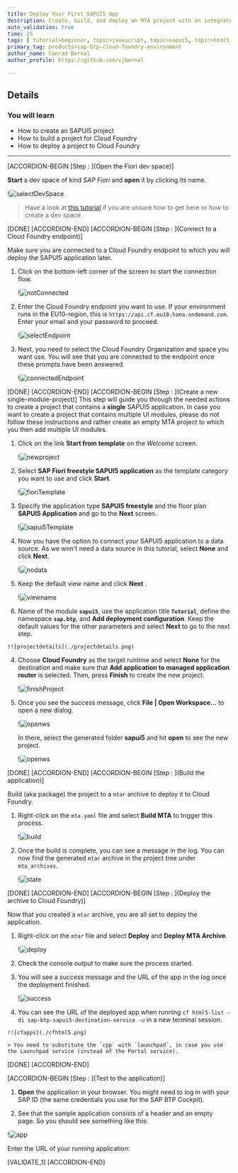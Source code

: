 ```yaml
---
title: Deploy Your First SAPUI5 App
description: Create, build, and deploy an MTA project with an integrated SAPUI5 module to SAP BTP, Cloud Foundry environment
auto_validation: true
time: 25
tags: [ tutorial>beginner, topic>javascript, topic>sapui5, topic>html5, products>sap-business-technology-platform, products>sap-business-application-studio]
primary_tag: products>sap-btp-cloud-foundry-environment
author_name: Conrad Bernal
author_profile: https://github.com/cjbernal

---
```


## Details
### You will learn
  - How to create an SAPUI5 project
  - How to build a project for Cloud Foundry
  - How to deploy a project to Cloud Foundry

---

[ACCORDION-BEGIN [Step : ](Open the Fiori dev space)]


**Start** a dev space of kind *SAP Fiori* and **open** it by clicking its name.

!![selectDevSpace](./selectDevSpace.png)

> Have a look at [this tutorial](appstudio-devspace-fiori-create) if you are unsure how to get here or how to create a dev space.


[DONE]
[ACCORDION-END]
[ACCORDION-BEGIN [Step : ](Connect to a Cloud Foundry endpoint)]

Make sure you are connected to a Cloud Foundry endpoint to which you will deploy the SAPUI5 application later.

1. Click on the bottom-left corner of the screen to start the connection flow.

    !![notConnected](./notConnected.png)

2. Enter the Cloud Foundry endpoint you want to use. If your environment runs in the EU10-region, this is `https://api.cf.eu10.hana.ondemand.com`. Enter your email and your password to proceed.

    !![selectEndpoint](./selectEndpoint.png)

3. Next, you need to select the Cloud Foundry Organization and space you want use. You will see that you are connected to the endpoint once these prompts have been answered.

    !![connectedEndpoint](./connectedEndpoint.png)


[DONE]
[ACCORDION-END]
[ACCORDION-BEGIN [Step : ](Create a new single-module-project)]
This step will guide you through the needed actions to create a project that contains a **single** SAPUI5 application. In case you want to create a project that contains multiple UI modules, please do not follow these instructions and rather create an empty MTA project to which you then add multiple UI modules.


1. Click on the link **Start from template** on the *Welcome* screen.

    !![newproject](./newproject.png)

2. Select **SAP Fiori freestyle SAPUI5 application** as the template category you want to use and click **Start**.

    !![fioriTemplate](./fioriTemplate.png)

3. Specify the application type **SAPUI5 freestyle** and the floor plan **SAPUI5 Application** and go to the **Next** screen.

    !![sapui5Template](./sapui5app.png)

4. Now you have the option to connect your SAPUI5 application to a data source. As we won't need a data source in this tutorial, select **None** and click **Next**.

    !![nodata](./nodata.png)

4. Keep the default view name and click **Next** .

    !![viewname](./viewname.png)

4.   Name of the module **`sapui5`**, use the application title  **`Tutorial`**, define the namespace **`sap.btp`**, and **Add deployment configuration**. Keep the default values for the other parameters and select **Next** to go to the next step.

    !![projectdetails](./projectdetails.png)

4.  Choose **Cloud Foundry** as the target runtime and select **None** for the destination and make sure that **Add application to managed application router** is selected. Then, press **Finish** to create the new project.

    !![finishProject](./finishProject.png)


4. Once you see the success message, click **File | Open Workspace...** to open a new dialog.

    !![openws](./openWs1.png)

    In there, select the generated folder **sapui5** and hit **open** to see the new project.

    !![openws](./openWs2.png)


[DONE]
[ACCORDION-END]
[ACCORDION-BEGIN [Step : ](Build the application)]

Build (aka package) the project to a `mtar` archive to deploy it to Cloud Foundry.  

1. Right-click on the `mta.yaml` file and select **Build MTA** to trigger this process.

    !![build](./build.png)

3. Once the build is complete, you can see a message in the log. You can now find the generated `mtar` archive in the project tree under `mta_archives`.

    !![state](./buildsuccess.png)



[DONE]
[ACCORDION-END]
[ACCORDION-BEGIN [Step : ](Deploy the archive to Cloud Foundry)]

Now that you created a `mtar` archive, you are all set to deploy the application.

1. Right-click on the `mtar` file and select **Deploy** and **Deploy MTA Archive**.

    !![deploy](./deploy.png)

2. Check the console output to make sure the process started.

3. You will see a success message and the URL of the app in the log once the deployment finished.

    !![success](./deploysuccess.png)

4.   You can see the URL of the deployed app when running `cf html5-list -di sap-btp-sapui5-destination-service -u` in a new terminal session.

    !![cfapps](./cfhtml5.png)

    > You need to substitute the `cpp` with `launchpad`, in case you use the Launchpad service (instead of the Portal service).

[DONE]
[ACCORDION-END]

[ACCORDION-BEGIN [Step : ](Test to the application)]

1. **Open** the application in your browser. You might need to log in with your SAP ID (the same credentials you use for the SAP BTP Cockpit).


2. See that the sample application consists of a header and an empty page. So you should see something like this:

!![app](./app.png)


Enter the URL of your running application:

[VALIDATE_1]
[ACCORDION-END]
